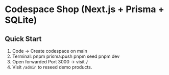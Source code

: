 # Codespace Shop (Next.js + Prisma + SQLite)

## Quick Start
1) Code → Create codespace on main
2) Terminal:
   pnpm prisma:push
   pnpm seed
   pnpm dev
3) Open forwarded Port 3000 → visit `/`
4) Visit `/admin` to reseed demo products.
